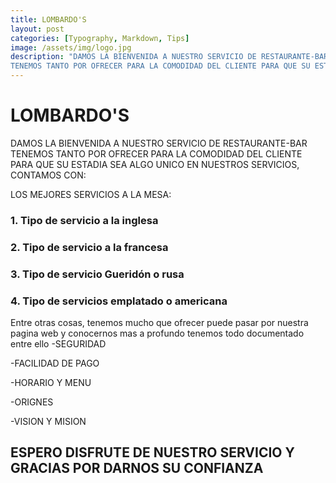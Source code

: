 ```yaml
---
title: LOMBARDO'S
layout: post
categories: [Typography, Markdown, Tips]
image: /assets/img/logo.jpg
description: "DAMOS LA BIENVENIDA A NUESTRO SERVICIO DE RESTAURANTE-BAR
TENEMOS TANTO POR OFRECER PARA LA COMODIDAD DEL CLIENTE PARA QUE SU ESTADIA SEA ALGO UNICO EN NUESTROS SERVICIOS, CONTAMOS CON:"
---
```


# LOMBARDO'S

DAMOS LA BIENVENIDA A NUESTRO SERVICIO DE RESTAURANTE-BAR
TENEMOS TANTO POR OFRECER PARA LA COMODIDAD DEL CLIENTE PARA QUE SU ESTADIA SEA ALGO UNICO EN NUESTROS SERVICIOS, CONTAMOS CON:

LOS MEJORES SERVICIOS A LA MESA:

### 1. Tipo de servicio a la inglesa
### 2. Tipo de servicio a la francesa
### 3. Tipo de servicio Gueridón o rusa
### 4. Tipo de servicios emplatado o americana


Entre otras cosas, tenemos mucho que ofrecer puede pasar por nuestra pagina web y conocernos mas a profundo tenemos todo documentado entre ello
-SEGURIDAD

-FACILIDAD DE PAGO

-HORARIO Y MENU

-ORIGNES

-VISION Y MISION


## ESPERO DISFRUTE DE NUESTRO SERVICIO Y GRACIAS POR DARNOS SU CONFIANZA
